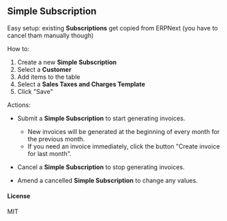 ## Simple Subscription

Easy setup: existing **Subscriptions** get copied from ERPNext (you have to cancel tham manually though)

How to:

1. Create a new **Simple Subscription**
2. Select a **Customer**
3. Add items to the table
4. Select a **Sales Taxes and Charges Template**
5. Click "Save"

Actions:

- Submit a **Simple Subscription** to start generating invoices.

    - New invoices will be generated at the beginning of every month for the previous month.
    - If you need an invoice immediately, click the button "Create invoice for last month".

- Cancel a **Simple Subscription** to stop generating invoices.
- Amend a cancelled **Simple Subscription** to change any values.

#### License

MIT